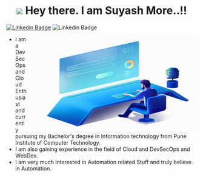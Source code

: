 <h1 align="center">
    <img src="https://media.giphy.com/media/hvRJCLFzcasrR4ia7z/giphy.gif" width="25px"> Hey there. I am Suyash More..!!  
</h1>
                                                         
[![Linkedin Badge](https://img.shields.io/badge/-suyashmore-red?style=flat-square&logo=Linkedin&logoColor=white&link=https://www.linkedin.com/in/suyashmore789/)](https://www.linkedin.com/in/suyashmore789/)
![Linkedin Badge](https://img.shields.io/badge/suyash--more-none-green)


  <img align="right" alt="GIF" src="giffy.gif" width="450" height="250" />


- I am a DevSecOps and Cloud Enthusiast and currently pursuing my Bachelor's degree in Information technology from Pune Institute of Computer Technology. 
- I am also gaining experience in the field of Cloud and DevSecOps and WebDev. 
- I am very much interested in Automation related Stuff and truly believe in Automation.

